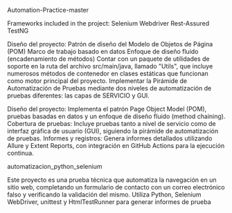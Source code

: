 Automation-Practice-master

Frameworks included in the project:
Selenium Webdriver
Rest-Assured
TestNG


Diseño del proyecto:
Patrón de diseño del Modelo de Objetos de Página (POM)
Marco de trabajo basado en datos
Enfoque de diseño fluido (encadenamiento de métodos)
Contar con un paquete de utilidades de soporte en la ruta del archivo src/main/java, llamado "Utils", que incluye numerosos métodos de contenedor en clases estáticas que funcionan como motor principal del proyecto.
Implementar la Pirámide de Automatización de Pruebas mediante dos niveles de automatización de pruebas diferentes: las capas de SERVICIO y GUI.


Diseño del proyecto: Implementa el patrón Page Object Model (POM), pruebas basadas en datos y un enfoque de diseño fluido (method chaining).
Cobertura de pruebas: Incluye pruebas tanto a nivel de servicio como de interfaz gráfica de usuario (GUI), siguiendo la pirámide de automatización de pruebas.
Informes y registros: Genera informes detallados utilizando Allure y Extent Reports, con integración en GitHub Actions para la ejecución continua.


automatizacion_python_selenium

Este proyecto es una prueba técnica que automatiza la navegación en un sitio web, completando un formulario de contacto con un correo electrónico falso y verificando la validación del mismo. Utiliza Python, Selenium WebDriver, unittest y HtmlTestRunner para generar informes de prueba
